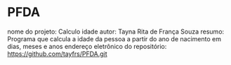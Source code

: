 # PFDA

nome do projeto: Calculo idade
autor: Tayna Rita de França Souza
resumo: Programa que calcula a idade da pessoa a partir do ano de nacimento em dias, meses e anos
endereço eletrônico do repositório: https://github.com/tayfrs/PFDA.git
